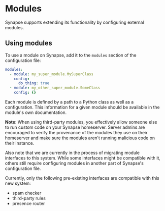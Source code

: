 # Modules

Synapse supports extending its functionality by configuring external modules.

## Using modules

To use a module on Synapse, add it to the `modules` section of the configuration file:

```yaml
modules:
  - module: my_super_module.MySuperClass
    config:
      do_thing: true
  - module: my_other_super_module.SomeClass
    config: {}
```

Each module is defined by a path to a Python class as well as a configuration. This
information for a given module should be available in the module's own documentation.

**Note**: When using third-party modules, you effectively allow someone else to run
custom code on your Synapse homeserver. Server admins are encouraged to verify the
provenance of the modules they use on their homeserver and make sure the modules aren't
running malicious code on their instance.

Also note that we are currently in the process of migrating module interfaces to this
system. While some interfaces might be compatible with it, others still require
configuring modules in another part of Synapse's configuration file.

Currently, only the following pre-existing interfaces are compatible with this new system:

* spam checker
* third-party rules
* presence router

